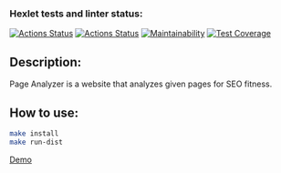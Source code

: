 ### Hexlet tests and linter status:
[![Actions Status](https://github.com/Sentenzos/java-project-72/actions/workflows/hexlet-check.yml/badge.svg)](https://github.com/Sentenzos/java-project-72/actions)
[![Actions Status](https://github.com/Sentenzos/java-project-72/actions/workflows/main.yml/badge.svg)](https://github.com/Sentenzos/java-project-72/actions)
[![Maintainability](https://api.codeclimate.com/v1/badges/b7320b96f04a589d6b99/maintainability)](https://codeclimate.com/github/Sentenzos/java-project-72/maintainability)
[![Test Coverage](https://api.codeclimate.com/v1/badges/b7320b96f04a589d6b99/test_coverage)](https://codeclimate.com/github/Sentenzos/java-project-72/test_coverage)

## Description:
Page Analyzer is a website that analyzes given pages for SEO fitness.

## How to use:
```bash
make install
make run-dist
```

[Demo]()
